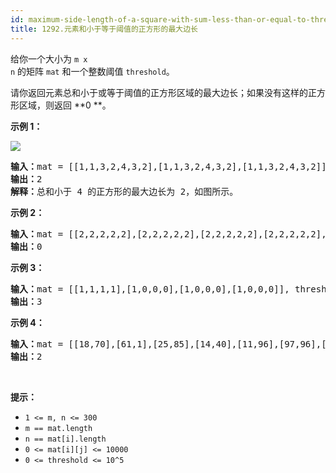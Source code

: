 ```yaml
---
id: maximum-side-length-of-a-square-with-sum-less-than-or-equal-to-threshold
title: 1292.元素和小于等于阈值的正方形的最大边长
---
```

给你一个大小为 <code>m x n</code> 的矩阵 <code>mat</code> 和一个整数阈值 <code>threshold</code>。

请你返回元素总和小于或等于阈值的正方形区域的最大边长；如果没有这样的正方形区域，则返回 **0 **。 

**示例 1：**

![](https://assets.leetcode-cn.com/aliyun-lc-upload/uploads/2019/12/15/e1.png)


<pre><strong>输入：</strong>mat = [[1,1,3,2,4,3,2],[1,1,3,2,4,3,2],[1,1,3,2,4,3,2]], threshold = 4<br/><strong>输出：</strong>2<br/><strong>解释：</strong>总和小于 4 的正方形的最大边长为 2，如图所示。<br/></pre>

**示例 2：**


<pre><strong>输入：</strong>mat = [[2,2,2,2,2],[2,2,2,2,2],[2,2,2,2,2],[2,2,2,2,2],[2,2,2,2,2]], threshold = 1<br/><strong>输出：</strong>0<br/></pre>

**示例 3：**


<pre><strong>输入：</strong>mat = [[1,1,1,1],[1,0,0,0],[1,0,0,0],[1,0,0,0]], threshold = 6<br/><strong>输出：</strong>3<br/></pre>

**示例 4：**


<pre><strong>输入：</strong>mat = [[18,70],[61,1],[25,85],[14,40],[11,96],[97,96],[63,45]], threshold = 40184<br/><strong>输出：</strong>2<br/></pre>

 

**提示：**


- <code>1 &lt;= m, n &lt;= 300</code>
- <code>m == mat.length</code>
- <code>n == mat[i].length</code>
- <code>0 &lt;= mat[i][j] &lt;= 10000</code>
- <code>0 &lt;= threshold &lt;= 10^5</code>
